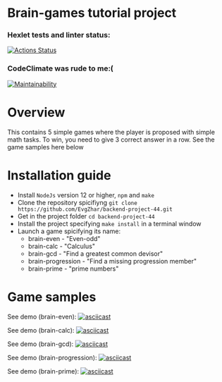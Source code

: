 # Brain-games tutorial project

### Hexlet tests and linter status:
[![Actions Status](https://github.com/EvgZhar/backend-project-44/actions/workflows/hexlet-check.yml/badge.svg)](https://github.com/EvgZhar/backend-project-44/actions)
### CodeClimate was rude to me:(
[![Maintainability](https://api.codeclimate.com/v1/badges/2eb8ba0d056e3b52f34a/maintainability)](https://codeclimate.com/github/EvgZhar/backend-project-44/maintainability)

# Overview
This contains 5 simple games where the player is proposed with simple math tasks. To win, you need to give 3 correct answer in a row. See the game samples here below
# Installation guide
 - Install `NodeJs` version 12 or higher, `npm` and `make`
 - Clone the repository spicifiyng `git clone https://github.com/EvgZhar/backend-project-44.git`
 - Get in the project folder `cd backend-project-44`
 - Install the project specifying `make install` in a terminal window
 - Launch a game spicifying its name:
   - brain-even - "Even-odd"
   - brain-calc - "Calculus"
   - brain-gcd - "Find a greatest common devisor"
   - brain-progression - "Find a missing progression member"
   - brain-prime - "prime numbers"
# Game samples
See demo (brain-even):
[![asciicast](https://asciinema.org/a/aTdGDnUSzlZRu1RVEXSoB7tMq.svg)](https://asciinema.org/a/aTdGDnUSzlZRu1RVEXSoB7tMq)

See demo (brain-calc):
[![asciicast](https://asciinema.org/a/BSCnXWN0Ol0iHIO6omEHOBkPp.svg)](https://asciinema.org/a/BSCnXWN0Ol0iHIO6omEHOBkPp)

See demo (brain-gcd): 
[![asciicast](https://asciinema.org/a/49JVqErUnoUNyWw0UQMSJT4Rr.svg)](https://asciinema.org/a/49JVqErUnoUNyWw0UQMSJT4Rr)

See demo (brain-progression): 
[![asciicast](https://asciinema.org/a/qLdlbkrvRyWEeYAmRrpd0UStg.svg)](https://asciinema.org/a/qLdlbkrvRyWEeYAmRrpd0UStg)

See demo (brain-prime):
[![asciicast](https://asciinema.org/a/tlqKiDgrX1rgDU8JMeYP3e4JD.svg)](https://asciinema.org/a/tlqKiDgrX1rgDU8JMeYP3e4JD)
